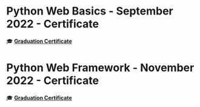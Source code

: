# Python Web Basics - September 2022 - Certificate
🎓 <a href="https://user-images.githubusercontent.com/113101261/215336080-84ac1929-e94b-4cc1-bbcc-3d8423ba7068.jpeg">**Graduation Certificate**</a>

# Python Web Framework - November 2022 - Certificate
🎓 <a href="https://user-images.githubusercontent.com/113101261/215336294-ead56086-990b-43e8-b517-ff4482cf0d94.jpeg">**Graduation Certificate**</a>
